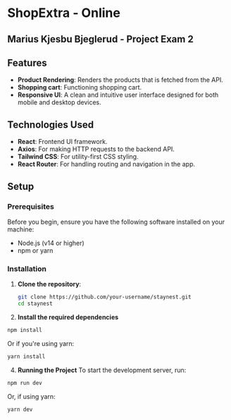 # ShopExtra - Online 
## Marius Kjesbu Bjeglerud - Project Exam 2

## Features

- **Product Rendering**: Renders the products that is fetched from the API.
- **Shopping cart**: Functioning shopping cart.
- **Responsive UI**: A clean and intuitive user interface designed for both mobile and desktop devices.

## Technologies Used

- **React**: Frontend UI framework.
- **Axios**: For making HTTP requests to the backend API.
- **Tailwind CSS**: For utility-first CSS styling.
- **React Router**: For handling routing and navigation in the app.

## Setup

### Prerequisites

Before you begin, ensure you have the following software installed on your machine:

- Node.js (v14 or higher)
- npm or yarn

### Installation

1. **Clone the repository**:
   ```bash
   git clone https://github.com/your-username/staynest.git
   cd staynest
   ```

2. **Install the required dependencies**
  ```bash
  npm install
  ```
  Or if you're using yarn:
  ```bash
  yarn install
  ```

4. **Running the Project**
  To start the development server, run:
  ```bash
  npm run dev
  ```
  Or, if using yarn:
  ```bash
  yarn dev
  ```


